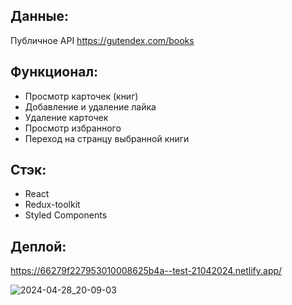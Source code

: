 ## Данные:

Публичное API https://gutendex.com/books

## Функционал:

-   Просмотр карточек (книг)
-   Добавление и удаление лайка
-   Удаление карточек
-   Просмотр избранного
-   Переход на странцу выбранной книги

## Стэк:
- React
- Redux-toolkit
- Styled Components

## Деплой:
https://66279f227953010008625b4a--test-21042024.netlify.app/


![2024-04-28_20-09-03](https://github.com/rviprofile/test_21042024/assets/140547294/1d93d2a6-4998-4a23-8e3c-be834bee4a89)
